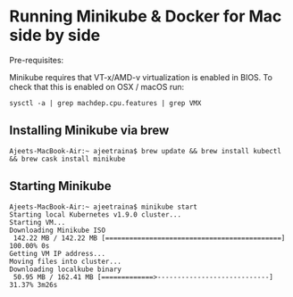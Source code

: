 # Running Minikube & Docker for Mac side by side

Pre-requisites:

Minikube requires that VT-x/AMD-v virtualization is enabled in BIOS. To check that this is enabled on OSX / macOS run:

```
sysctl -a | grep machdep.cpu.features | grep VMX
```

## Installing Minikube via brew

```
Ajeets-MacBook-Air:~ ajeetraina$ brew update && brew install kubectl && brew cask install minikube
```

## Starting Minikube
```
Ajeets-MacBook-Air:~ ajeetraina$ minikube start
Starting local Kubernetes v1.9.0 cluster...
Starting VM...
Downloading Minikube ISO
 142.22 MB / 142.22 MB [============================================] 100.00% 0s
Getting VM IP address...
Moving files into cluster...
Downloading localkube binary
 50.95 MB / 162.41 MB [=============>----------------------------]  31.37% 3m26s
 ```
